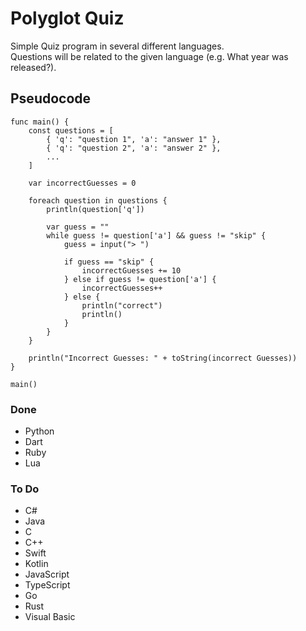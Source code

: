 # Polyglot Quiz
Simple Quiz program in several different languages.  
Questions will be related to the given language (e.g. What year was <language> released?).

## Pseudocode
```
func main() {
	const questions = [
		{ 'q': "question 1", 'a': "answer 1" },
		{ 'q': "question 2", 'a': "answer 2" },
		...
	]

	var incorrectGuesses = 0

	foreach question in questions {
		println(question['q'])

		var guess = ""
		while guess != question['a'] && guess != "skip" {
			guess = input("> ")

			if guess == "skip" {
				incorrectGuesses += 10
			} else if guess != question['a'] {
				incorrectGuesses++
			} else {
				println("correct")
				println()
			}
		}
	}

	println("Incorrect Guesses: " + toString(incorrect Guesses))
}

main()
```

### Done
- Python
- Dart
- Ruby
- Lua

### To Do
- C#
- Java
- C
- C++
- Swift
- Kotlin
- JavaScript
- TypeScript
- Go
- Rust
- Visual Basic

